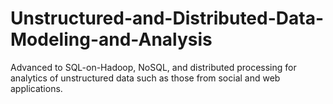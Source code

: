 # Unstructured-and-Distributed-Data-Modeling-and-Analysis
Advanced to SQL-on-Hadoop, NoSQL, and distributed processing for analytics of unstructured data such as those from social and web applications.
